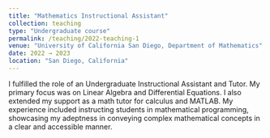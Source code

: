 ```yaml
---
title: "Mathematics Instructional Assistant"
collection: teaching
type: "Undergraduate course"
permalink: /teaching/2022-teaching-1
venue: "University of California San Diego, Department of Mathematics"
date: 2022 → 2023
location: "San Diego, California"
---
```


I fulfilled the role of an Undergraduate Instructional Assistant and Tutor. My primary focus was on Linear Algebra and Differential Equations. I also extended my support as a math tutor for calculus and MATLAB. My experience included instructing students in mathematical programming, showcasing my adeptness in conveying complex mathematical concepts in a clear and accessible manner.